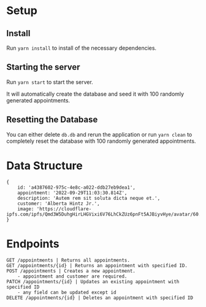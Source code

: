 # Setup
## Install
Run `yarn install` to install of the necessary dependencies.

## Starting the server
Run `yarn start` to start the server. 

It will automatically create the database and seed it with 100 randomly generated appointments.

## Resetting the Database
You can either delete `db.db` and rerun the application or run `yarn clean` to completely reset the database with 100 randomly
generated appointments.

# Data Structure 
```
{
    id: 'a4387602-975c-4e8c-a022-ddb27eb9dea1',
    appointment: '2022-09-29T11:03:30.814Z',
    description: 'Autem rem sit soluta dicta neque et.',
    customer: 'Alberta Hintz Jr.',
    image: 'https://cloudflare-ipfs.com/ipfs/Qmd3W5DuhgHirLHGVixi6V76LhCkZUz6pnFt5AJBiyvHye/avatar/60.jpg'
}
```

# Endpoints
```
GET /appointments | Returns all appointments.
GET /appointments/{id} | Returns an appointment with specified ID.
POST /appointments | Creates a new appointment.
    - appointment and customer are required.
PATCH /appointments/{id} | Updates an existing appointment with specified ID
    - any field can be updated except id
DELETE /appointments/{id} | Deletes an appointment with specified ID
```  